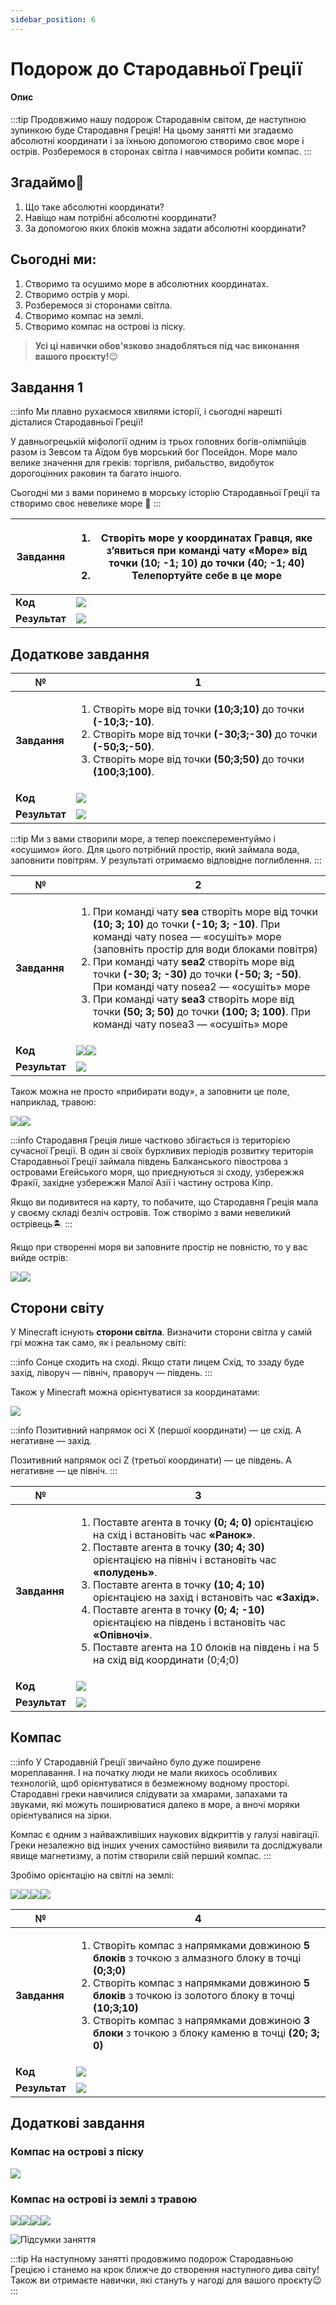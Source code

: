 ```yaml
---
sidebar_position: 6
---
```


# Подорож до Стародавньої Греції

#### Опис

:::tip
Продовжимо нашу подорож Стародавнім світом, де наступною зупинкою буде Стародавня Греція! На цьому занятті ми згадаємо абсолютні координати і за їхньою допомогою створимо своє море і острів. Розберемося в сторонах світла і навчимося робити компас.
:::

## Згадаймо🤔

1. Що таке абсолютні координати?&#x20;
2. Навіщо нам потрібні абсолютні координати?&#x20;
3. За допомогою яких блоків можна задати абсолютні координати?

## Сьогодні ми:

1. Створимо та осушимо море в абсолютних координатах.&#x20;
2. Створимо острів у морі.&#x20;
3. Розберемося зі сторонами світла.&#x20;
4. Створимо компас на землі.&#x20;
5. Створимо компас на острові із піску.

> **Усі ці навички обов'язково знадобляться під час виконання вашого проєкту!**😉

## Завдання 1

:::info
Ми плавно рухаємося хвилями історії, і сьогодні нарешті дісталися Стародавньої Греції!&#x20;

У давньогрецькій міфології одним із трьох головних богів-олімпійців разом із Зевсом та Аїдом був морський бог Посейдон. Море мало велике значення для греків: торгівля, рибальство, видобуток дорогоцінних раковин та багато іншого.&#x20;

Сьогодні ми з вами поринемо в морську історію Стародавньої Греції та створимо своє невелике море 🌊
:::

| **Завдання**  | <ol><li>Створіть <strong>море у координатах Гравця</strong>, яке з’явиться при команді чату «Море» від точки <strong>(10; -1; 10)</strong> до точки <strong>(40; -1; 40)</strong></li><li>Телепортуйте себе в це море</li></ol>     |
| ------------- | ----------------------------------------------------------------------------------------------------------------------------------------------------------------------------------------------------------------------------------- |
| **Код**       | ![](https://lh3.googleusercontent.com/1xnkU2lZjQBNYLQuPgW-bHPmH816wAHIo7nvpvmKVu8oZ7XfXcFsMEgo1htmkRCSK36Q0-lnK33TrTT4gMT7eq1IyZfqoEFJD3-sN5F8R06UQBpVKur1opy9X8CHDni7uSlzQkQGtw2A_zm7zBsL-NcktRhJB-58svLZf09gnoi9eUsgj4PezKX1rA1K) |
| **Результат** | ![](https://lh6.googleusercontent.com/8V_ooBq1sP6TiChC2IKU5_chJ_FyouuzmJh6LiQrD3ogMvPwJT0dZOn_9gfGfS6oxAHDf7O-FWOrW9765DBayJCfhb52OiyWXdvJc8ZWuG7lwJPYZDeb7zoLADZyfXjHm5PSw7rkY4la01ucpCT8iAIG0AA3xsRzc0H8KQsQklwG9BChI3PekWYOq4tW) |

## Додаткове завдання

| **№**         | **1**                                                                                                                                                                                                                                                                                                              |
| ------------- | ------------------------------------------------------------------------------------------------------------------------------------------------------------------------------------------------------------------------------------------------------------------------------------------------------------------ |
| **Завдання**  | <ol><li>Створіть море від точки <strong>(10;3;10)</strong> до точки <strong>(-10;3;-10)</strong>.</li><li>Створіть море від точки <strong>(-30;3;-30)</strong> до точки <strong>(-50;3;-50)</strong>.</li><li>Створіть море від точки <strong>(50;3;50)</strong> до точки <strong>(100;3;100)</strong>. </li></ol> |
| **Код**       | ![](<img/lesson-6/image (20).png>)                                                                                                                                                                                                                                                                                 |
| **Результат** | ![](<img/lesson-6/image (16).png>)                                                                                                                                                                                                                                                                                 |

:::tip
Ми з вами створили море, а тепер поексперементуймо і «осушимо» його. Для цього потрібний простір, який займала вода, заповнити повітрям. У результаті отримаємо відповідне поглиблення.
:::

| **№**         | **2**                                                                                                                                                                                                                                                                                                                                                                                                                                                                                                                                                                                                                      |
| ------------- | -------------------------------------------------------------------------------------------------------------------------------------------------------------------------------------------------------------------------------------------------------------------------------------------------------------------------------------------------------------------------------------------------------------------------------------------------------------------------------------------------------------------------------------------------------------------------------------------------------------------------- |
| **Завдання**  | <ol><li>При команді чату <strong>sea</strong> створіть море від точки <strong>(10; 3; 10)</strong> до точки <strong>(-10; 3; -10)</strong>. При команді чату nosea — «осушіть» море (заповніть простір для води блоками повітря) </li><li>При команді чату <strong>sea2</strong> створіть море від точки <strong>(-30; 3; -30)</strong> до точки <strong>(-50; 3; -50)</strong>. При команді чату nosea2 — «осушіть» море </li><li>При команді чату <strong>sea3</strong> створіть море від точки <strong>(50; 3; 50)</strong> до точки <strong>(100; 3; 100)</strong>. При команді чату nosea3 — «осушіть» море</li></ol> |
| **Код**       | ![](img/lesson-6/image.png)![](<img/lesson-6/image (19).png>)                                                                                                                                                                                                                                                                                                                                                                                                                                                                                                                                                              |
| **Результат** | ![](img/lesson-6/sea-nosea.gif)                                                                                                                                                                                                                                                                                                                                                                                                                                                                                                                                                                                            |

Також можна не просто «прибирати воду», а заповнити це поле, наприклад, травою:

![](<img/lesson-6/image (12).png>)![](img/lesson-6/sea06.gif)

:::info
Стародавня Греція лише частково збігається із територією сучасної Греції. В один зі своїх бурхливих періодів розвитку територія Стародавньої Греції займала південь Балканського півострова з островами Егейського моря, що приєднуються зі сходу, узбережжя Фракії, західне узбережжя Малої Азії і частину острова Кіпр.&#x20;

Якщо ви подивитеся на карту, то побачите, що Стародавня Греція мала у своєму складі безліч островів. Тож створімо з вами невеликий острівець🏝
:::

Якщо при створенні моря ви заповните простір не повністю, то у вас вийде острів:

![](<img/lesson-6/image (17).png>)![](<img/lesson-6/image (11).png>)

## Сторони світу

У Minecraft існують **сторони світла**. Визначити сторони світла у самій грі можна так само, як і реальному світі:

:::info
Сонце сходить на сході. Якщо стати лицем Схід, то ззаду буде захід, ліворуч — північ, праворуч — південь.
:::

Також у Minecraft можна орієнтуватися за координатами:

![](<img/lesson-6/image (15).png>)

:::info
Позитивний напрямок осі X (першої координати) — це схід. А негативне — захід.&#x20;

Позитивний напрямок осі Z (третьої координати) — це південь. А негативне — це північ.
:::

| **№**         | **3**                                                                                                                                                                                                                                                                                                                                                                                                                                                                                                                                                                                                                         |
| ------------- | ----------------------------------------------------------------------------------------------------------------------------------------------------------------------------------------------------------------------------------------------------------------------------------------------------------------------------------------------------------------------------------------------------------------------------------------------------------------------------------------------------------------------------------------------------------------------------------------------------------------------------- |
| **Завдання**  | <ol><li>Поставте агента в точку <strong>(0; 4; 0)</strong> орієнтацією на схід і встановіть час <strong>«Ранок»</strong>. </li><li>Поставте агента в точку <strong>(30; 4; 30)</strong> орієнтацією на північ і встановіть час <strong>«полудень»</strong>. </li><li>Поставте агента в точку <strong>(10; 4; 10)</strong> орієнтацією на захід і встановіть час <strong>«Захід».</strong> </li><li>Поставте агента в точку <strong>(0; 4; -10)</strong> орієнтацією на південь і встановіть час <strong>«Опівночі»</strong>. </li><li>Поставте агента на 10 блоків на південь і на 5 на схід від координати (0;4;0)</li></ol> |
| **Код**       | ![](<img/lesson-6/image (1).png>)                                                                                                                                                                                                                                                                                                                                                                                                                                                                                                                                                                                             |
| **Результат** | ![](<img/lesson-6/image (13).png>)                                                                                                                                                                                                                                                                                                                                                                                                                                                                                                                                                                                            |

## Компас

:::info
У Стародавній Греції звичайно було дуже поширене мореплавання. І на початку люди не мали якихось особливих технологій, щоб орієнтуватися в безмежному водному просторі. Стародавні греки навчилися слідувати за хмарами, запахами та звуками, які можуть поширюватися далеко в море, а вночі моряки орієнтувалися на зірки.&#x20;

Компас є одним з найважливіших наукових відкриттів у галузі навігації. Греки незалежно від інших учених самостійно виявили та досліджували явище магнетизму, а потім створили свій перший компас.
:::

Зробімо орієнтацію на світлі на землі:

![](<img/lesson-6/image (10).png>)![](<img/lesson-6/image (6).png>)![](<img/lesson-6/image (7).png>)![](<img/lesson-6/image (3).png>)

| **№**         | **4**                                                                                                                                                                                                                                                                                                                                                                                                                    |
| ------------- | ------------------------------------------------------------------------------------------------------------------------------------------------------------------------------------------------------------------------------------------------------------------------------------------------------------------------------------------------------------------------------------------------------------------------ |
| **Завдання**  | <ol><li>Створіть компас з напрямками довжиною <strong>5 блоків</strong> з точкою з алмазного блоку в точці <strong>(0;3;0)</strong> </li><li>Створіть компас з напрямками довжиною <strong>5 блоків</strong> з точкою із золотого блоку в точці <strong>(10;3;10)</strong> </li><li>Створіть компас з напрямками довжиною <strong>3 блоки</strong> з точкою з блоку каменю в точці <strong>(20; 3; 0)</strong></li></ol> |
| **Код**       | ![](<img/lesson-6/image (8).png>)                                                                                                                                                                                                                                                                                                                                                                                        |
| **Результат** | ![](<img/lesson-6/image (14).png>)                                                                                                                                                                                                                                                                                                                                                                                       |

## Додаткові завдання

### Компас на острові з піску

![](<img/lesson-6/image (5).png>)

### Компас на острові із землі з травою

![](<img/lesson-6/image (18).png>)![](<img/lesson-6/image (2).png>)![](<img/lesson-6/image (4).png>)![](<img/lesson-6/image (9).png>)

![Підсумки заняття](<img/lesson-6/Group 2401.png>)

:::tip
На наступному занятті продовжимо подорож Стародавньою Грецією і станемо на крок ближче до створення наступного дива світу! Також ви отримаєте навички, які стануть у нагоді для вашого проєкту😉
:::
